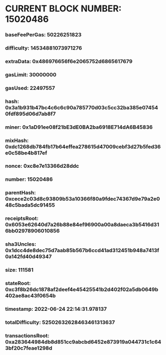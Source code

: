 # CURRENT BLOCK NUMBER: 15020486

### baseFeePerGas: 50226251823
### difficulty: 14534881073971276
### extraData: 0x486976656f6e2065752d6865617679
### gasLimit: 30000000
### gasUsed: 22497557
### hash: 0x3a1b931b47bc4c6c6c90a785770d03c5cc32ba385e074540fdf895d06d7ab8f7
### miner: 0x1aD91ee08f21bE3dE0BA2ba6918E714dA6B45836
### mixHash: 0xdc1268db784fb17b64effea278615d47009cebf3d27b5fed36e0c58be4b817ef
### nonce: 0xc8e7e13366d28ddc
### number: 15020486
### parentHash: 0xcece2c03d8c93809b53a10366f80a9fdec74367d9e79a2e048c5bada5dc91455
### receiptsRoot: 0x6053e62640d7a26b88e84ef96900a00a8daeca3b5416d316bb02978906010856
### sha3Uncles: 0x1dcc4de8dec75d7aab85b567b6ccd41ad312451b948a7413f0a142fd40d49347
### size: 111581
### stateRoot: 0xc3f8b26dc1878af2deef4e45425541b2d402f02a5db0649b402ae8ac43f0654b
### timestamp: 2022-06-24 22:14:31.978137
### totalDifficulty: 52502632628463461313637
### transactionsRoot: 0xa283644984db8d851cc9abcbd6452e873919a044731c1c643bf20c7feae1298d
